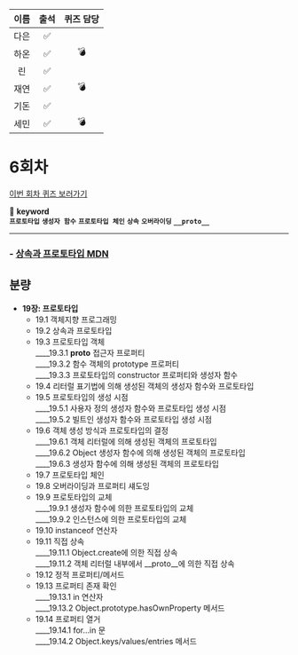 |이름|출석|퀴즈 담당|
|:--:|:--:|:--:|
|다은|✅||
|하온|✅|💣|
|린|✅||
|재연|✅|💣|
|기돈|✅||
|세민|✅|💣|

# 6회차
<a href="https://github.com/ooheunda/how-to-enjoy/issues/6">이번 회차 퀴즈 보러가기</a>  

📌 **keyword**  
    **`프로토타입`** **`생성자 함수`** **`프로토타입 체인`** **`상속`** **`오버라이딩`** **`__proto__`**
<hr> 

### - [상속과 프로토타입 MDN](https://developer.mozilla.org/ko/docs/Web/JavaScript/Inheritance_and_the_prototype_chain)
  

## 분량

- **19장: 프로토타입**
  - 19.1 객체지향 프로그래밍
  - 19.2 상속과 프로토타입
  - 19.3 프로토타입 객체  
    ____19.3.1 __proto__ 접근자 프로퍼티  
    ____19.3.2 함수 객체의 prototype 프로퍼티  
    ____19.3.3 프로토타입의 constructor 프로퍼티와 생성자 함수  
  - 19.4 리터럴 표기법에 의해 생성된 객체의 생성자 함수와 프로토타입  
  - 19.5 프로토타입의 생성 시점  
    ____19.5.1 사용자 정의 생성자 함수와 프로토타입 생성 시점  
    ____19.5.2 빌트인 생성자 함수와 프로토타입 생성 시점  
  - 19.6 객체 생성 방식과 프로토타입의 결정  
    ____19.6.1 객체 리터럴에 의해 생성된 객체의 프로토타입  
    ____19.6.2 Object 생성자 함수에 의해 생성된 객체의 프로토타입  
    ____19.6.3 생성자 함수에 의해 생성된 객체의 프로토타입   
  - 19.7 프로토타입 체인
  - 19.8 오버라이딩과 프로퍼티 섀도잉
  - 19.9 프로토타입의 교체  
    ____19.9.1 생성자 함수에 의한 프로토타입의 교체  
    ____19.9.2 인스턴스에 의한 프로토타입의 교체  
  - 19.10 instanceof 연산자  
  - 19.11 직접 상속  
    ____19.11.1 Object.create에 의한 직접 상속  
    ____19.11.2 객체 리터럴 내부에서 __proto__에 의한 직접 상속  
  - 19.12 정적 프로퍼티/메서드  
  - 19.13 프로퍼티 존재 확인  
    ____19.13.1 in 연산자  
    ____19.13.2 Object.prototype.hasOwnProperty 메서드  
  - 19.14 프로퍼티 열거  
    ____19.14.1 for...in 문  
    ____19.14.2 Object.keys/values/entries 메서드  
